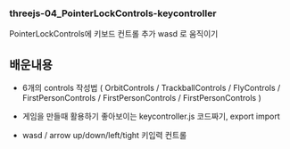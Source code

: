 ### threejs-04_PointerLockControls-keycontroller

PointerLockControls에 키보드 컨트롤 추가  wasd 로 움직이기

## 배운내용
- 6개의 controls 작성법 
( OrbitControls / TrackballControls /  FlyControls / FirstPersonControls / FirstPersonControls / FirstPersonControls )

- 게임을 만들때 활용하기 좋아보이는 keycontroller.js 코드짜기, export import
- wasd / arrow up/down/left/tight 키입력 컨트롤

